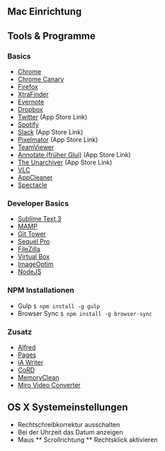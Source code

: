 Mac Einrichtung
---


## Tools & Programme

### Basics

* [Chrome](https://www.google.de/chrome/browser/desktop/index.html)
* [Chrome Canary](https://www.google.de/chrome/browser/canary.html)
* [Firefox](https://www.mozilla.org/de/firefox/new/)
* [XtraFinder](https://www.trankynam.com/xtrafinder/downloads/XtraFinder.dmg)
* [Evernote](https://evernote.com/intl/de/download/?offer=www_menu)
* [Dropbox](https://www.dropbox.com/downloading?src=index)
* [Twitter](https://itunes.apple.com/us/app/twitter/id409789998) (App Store Link)
* [Spotify](https://www.spotify.com/de/download/mac/)
* [Slack](https://itunes.apple.com/de/app/slack/id803453959) (App Store Link)
* [Pixelmator](https://itunes.apple.com/de/app/pixelmator/id407963104) (App Store Link)
* [TeamViewer](https://www.teamviewer.com/de/download/mac.aspx)
* [Annotate (früher Glui)](https://itunes.apple.com/us/app/annotate-by-driftt/id918207447) (App Store Link)
* [The Unarchiver](https://itunes.apple.com/de/app/the-unarchiver/id425424353) (App Store Link)
* [VLC](http://www.vlc.de/vlc_download_mac_os_x.php)
* [AppCleaner](http://www.freemacsoft.net/appcleaner/)
* [Spectacle](https://www.spectacleapp.com/)


### Developer Basics

* [Sublime Text 3](http://www.sublimetext.com/3)
* [MAMP](https://www.mamp.info/de/downloads/)
* [Git Tower](http://www.git-tower.com/download)
* [Sequel Pro](http://www.sequelpro.com/download)
* [FileZilla](https://filezilla-project.org/download.php?type=client)
* [Virtual Box](https://www.virtualbox.org/wiki/Downloads)
* [ImageOptim](https://imageoptim.com/)
* [NodeJS](https://nodejs.org/en/download/)

### NPM Installationen

* Gulp `$ npm install -g gulp`
* Browser Sync `$ npm install -g browser-sync`


### Zusatz

* [Alfred]()
* [Pages]()
* [iA Writer]()
* [CoRD]()
* [MemoryClean]()
* [Miro Video Converter]()


## OS X Systemeinstellungen

* Rechtschreibkorrektur ausschalten
* Bei der Uhrzeit das Datum anzeigen
* Maus
** Scrollrichtung
** Rechtsklick aktivieren
